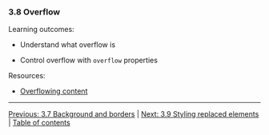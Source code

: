 ### 3.8 Overflow

Learning outcomes:

- Understand what overflow is

- Control overflow with `overflow` properties

Resources:

- [Overflowing content](https://developer.mozilla.org/docs/Learn/CSS/Building_blocks/Overflowing_content)

---

[Previous: 3.7 Background and borders](/curriculum/2-core/2-styling/3-07-backgrounds-and-borders.md) | [Next: 3.9 Styling replaced elements](/curriculum/2-core/2-styling/3-09-styling-replaced-elements.md) | [Table of contents](/TOC.md)